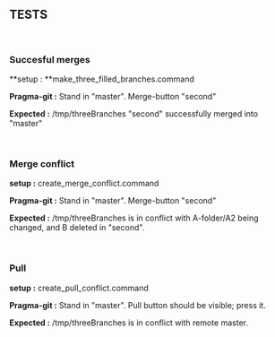 TESTS
-----

 

### Succesful merges

**setup : **make_three_filled_branches.command

**Pragma-git :** Stand in "master". Merge-button "second"

**Expected :** /tmp/threeBranches "second" successfully merged into "master"

 

### Merge conflict

**setup :** create_merge_conflict.command

**Pragma-git :** Stand in "master". Merge-button "second"

**Expected :** /tmp/threeBranches is in conflict with A-folder/A2 being changed,
and B deleted in "second".

 

### Pull

**setup :** create_pull_conflict.command

**Pragma-git :** Stand in "master". Pull button should be visible; press it.

**Expected :** /tmp/threeBranches is in conflict with remote master.
